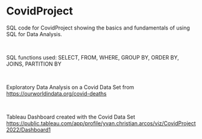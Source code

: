 # CovidProject
SQL code for CovidProject showing the basics and fundamentals of using SQL for Data Analysis.

</br>


SQL functions used: SELECT, FROM, WHERE, GROUP BY, ORDER BY, JOINS, PARTITION BY

</br>

Exploratory Data Analysis on a Covid Data Set from https://ourworldindata.org/covid-deaths 

</br>

Tableau Dashboard created with the Covid Data Set https://public.tableau.com/app/profile/yvan.christian.arcos/viz/CovidProject2022/Dashboard1

